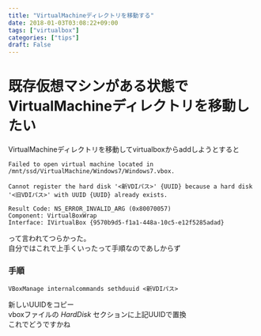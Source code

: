 ```yaml
---
title: "VirtualMachineディレクトリを移動する"
date: 2018-01-03T03:08:22+09:00
tags: ["virtualbox"]
categories: ["tips"]
draft: False
---
```


# 既存仮想マシンがある状態でVirtualMachineディレクトリを移動したい
VirtualMachineディレクトリを移動してvirtualboxからaddしようとすると  

```
Failed to open virtual machine located in /mnt/ssd/VirtualMachine/Windows7/Windows7.vbox.

Cannot register the hard disk '<新VDIパス>' {UUID} because a hard disk '<旧VDIパス>' with UUID {UUID} already exists.

Result Code: NS_ERROR_INVALID_ARG (0x80070057)
Component: VirtualBoxWrap
Interface: IVirtualBox {9570b9d5-f1a1-448a-10c5-e12f5285adad}
```
って言われてつらかった。  
自分ではこれで上手くいったって手順なのであしからず

### 手順
`VBoxManage internalcommands sethduuid <新VDIパス>`

新しいUUIDをコピー  
vboxファイルの *HardDisk* セクションに上記UUIDで置換  
これでどうですかね
